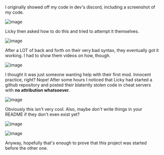 I originally showed off my code in dev's discord, including a screenshot of my code.

![image](https://user-images.githubusercontent.com/17483712/229679082-e78de737-dc3c-49c9-b45a-428bc31bf1ba.png)

Licky then asked how to do this and tried to attempt it themselves.

![image](https://user-images.githubusercontent.com/17483712/229679211-1ea6c4d6-1dda-43ea-b93c-0dcc45748175.png)

After a LOT of back and forth on their very bad syntax, they eventually got it working. I had to show them videos on how, though.

![image](https://user-images.githubusercontent.com/17483712/229679490-9c5c7ec4-8028-47e0-afb0-e2cdf028d1eb.png)

I thought it was just someone wanting help with their first mod. Innocent practice, right?
Nope! After some hours I noticed that Licky had started a github repository and posted their blatently stolen code in cheat servers with **no attribution whatsoever**.

![image](https://user-images.githubusercontent.com/17483712/229679691-56268333-8847-4364-b4f0-63fef0449fdd.png)

Obviously this isn't very cool. Also, maybe *don't* write things in your README if they don't even exist yet?

![image](https://user-images.githubusercontent.com/17483712/229679851-5a2bc5d6-953f-4ab1-bab8-2e254eb91ee7.png)

![image](https://user-images.githubusercontent.com/17483712/229679863-12ec615f-02f1-427f-9741-c91b369f3186.png)

Anyway, hopefully that's enough to prove that this project was started before the other one.
